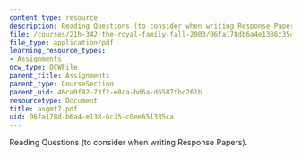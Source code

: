 ```yaml
---
content_type: resource
description: Reading Questions (to consider when writing Response Papers).
file: /courses/21h-342-the-royal-family-fall-2003/06fa178db6a4e1386c35c0ee651385ca_asgmt7.pdf
file_type: application/pdf
learning_resource_types:
- Assignments
ocw_type: OCWFile
parent_title: Assignments
parent_type: CourseSection
parent_uid: 46ca0f82-73f2-e8ca-bd6a-d6587fbc261b
resourcetype: Document
title: asgmt7.pdf
uid: 06fa178d-b6a4-e138-6c35-c0ee651385ca
---
```

Reading Questions (to consider when writing Response Papers).